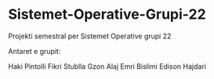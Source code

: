 # Sistemet-Operative-Grupi-22
Projekti semestral per Sistemet Operative grupi 22

Antaret e grupit:

Haki Pintolli
Fikri Stublla
Gzon Alaj
Emri Bislimi
Edison Hajdari
